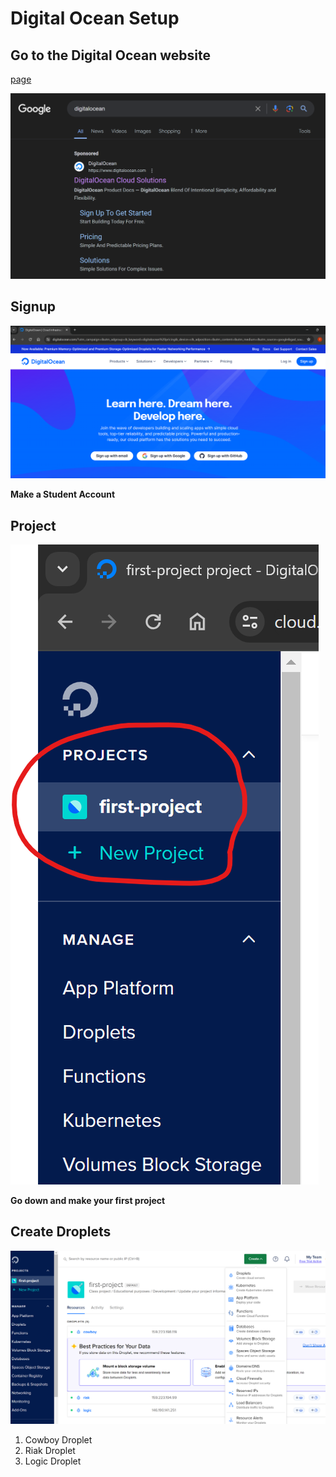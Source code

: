 # Digital Ocean Setup
  
## Go to the Digital Ocean website

[page](https://www.digitalocean.com/)

![image1](../images/ss_1_erlang.png)

## Signup

![image1](../images/ss_2_erlang.png)

**Make a Student Account**

## Project

![image1](../images/ss_3_erlang.png)

**Go down and make your first project**

## Create Droplets

![image1](../images/ss_4_erlang.png)

1. Cowboy Droplet
2. Riak Droplet
3. Logic Droplet

